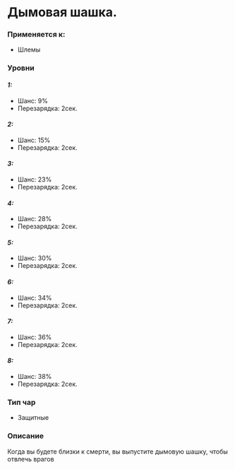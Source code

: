 # Дымовая шашка.

### Применяется к:

* Шлемы&#x20;

### Уровни

#### _1:_&#x20;

* Шанс: 9%
* Перезарядка:  2сек.

#### _2:_

* Шанс: 15%
* Перезарядка:  2сек.&#x20;

#### _3:_&#x20;

* Шанс: 23%
* Перезарядка:  2сек.

#### _4:_

* Шанс: 28%
* Перезарядка:  2сек.&#x20;

#### _5:_&#x20;

* Шанс: 30%
* Перезарядка:  2сек.

#### _6:_

* Шанс: 34%
* Перезарядка:  2сек.&#x20;

#### _7:_&#x20;

* Шанс: 36%
* Перезарядка:  2сек.

#### _8:_

* Шанс: 38%
* Перезарядка:  2сек.&#x20;

### Тип чар

* Защитные

### Описание

Когда вы будете близки к смерти, вы выпустите дымовую шашку, чтобы отвлечь врагов
